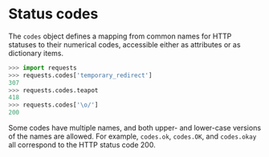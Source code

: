 # Status codes

The `codes` object defines a mapping from common names for HTTP statuses
to their numerical codes, accessible either as attributes or as dictionary
items.

```python
>>> import requests
>>> requests.codes['temporary_redirect']
307
>>> requests.codes.teapot
418
>>> requests.codes['\o/']
200
```

Some codes have multiple names, and both upper- and lower-case versions of
the names are allowed. For example, `codes.ok`, `codes.OK`, and
`codes.okay` all correspond to the HTTP status code 200.
